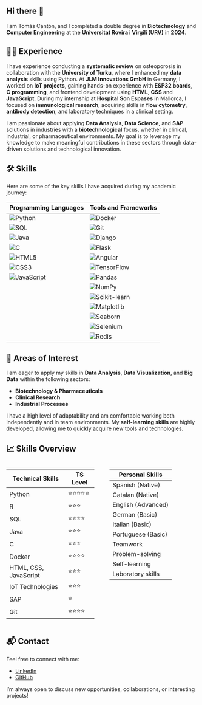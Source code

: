 ## Hi there 👋

I am Tomás Cantón, and I completed a double degree in **Biotechnology** and **Computer Engineering** at the **Universitat Rovira i Virgili (URV)** in **2024**.

## 🧑‍💼 Experience

I have experience conducting a **systematic review** on osteoporosis in collaboration with the **University of Turku**, where I enhanced my **data analysis** skills using Python. At **JLM Innovations GmbH** in Germany, I worked on **IoT projects**, gaining hands-on experience with **ESP32 boards**, **C programming**, and frontend development using **HTML**, **CSS** and **JavaScript**. During my internship at **Hospital Son Espases** in Mallorca, I focused on **immunological research**, acquiring skills in **flow cytometry**, **antibody detection**, and laboratory techniques in a clinical setting.

I am passionate about applying **Data Analysis**, **Data Science**, and **SAP** solutions in industries with a **biotechnological** focus, whether in clinical, industrial, or pharmaceutical environments. My goal is to leverage my knowledge to make meaningful contributions in these sectors through data-driven solutions and technological innovation.

## 🛠️ Skills

Here are some of the key skills I have acquired during my academic journey:

| Programming Languages | Tools and Frameworks |
|-----------------------|----------------------|
| ![Python](https://img.shields.io/badge/-Python-blue?style=flat&logo=python) | ![Docker](https://img.shields.io/badge/-Docker-2496ED?style=flat&logo=docker) |
| ![SQL](https://img.shields.io/badge/-SQL-lightgrey?style=flat&logo=postgresql) | ![Git](https://img.shields.io/badge/-Git-F05032?style=flat&logo=git) |
| ![Java](https://img.shields.io/badge/-Java-orange?style=flat&logo=java) | ![Django](https://img.shields.io/badge/-Django-092E20?style=flat&logo=django) |
| ![C](https://img.shields.io/badge/-C-informational?style=flat&logo=c) | ![Flask](https://img.shields.io/badge/-Flask-000000?style=flat&logo=flask) |
| ![HTML5](https://img.shields.io/badge/-HTML5-E34F26?style=flat&logo=html5&logoColor=white) | ![Angular](https://img.shields.io/badge/-Angular-DD0031?style=flat&logo=angular) |
| ![CSS3](https://img.shields.io/badge/-CSS3-1572B6?style=flat&logo=css3) | ![TensorFlow](https://img.shields.io/badge/-TensorFlow-FF6F00?style=flat&logo=tensorflow) |
| ![JavaScript](https://img.shields.io/badge/-JavaScript-yellow?style=flat&logo=javascript) | ![Pandas](https://img.shields.io/badge/-Pandas-150458?style=flat&logo=pandas) |
|  | ![NumPy](https://img.shields.io/badge/-NumPy-013243?style=flat&logo=numpy) |
|  | ![Scikit-learn](https://img.shields.io/badge/-Scikit%20Learn-F7931E?style=flat&logo=scikit-learn) |
|  | ![Matplotlib](https://img.shields.io/badge/-Matplotlib-2C5BB4?style=flat&logo=matplotlib) |
|  | ![Seaborn](https://img.shields.io/badge/-Seaborn-3776AB?style=flat&logo=python) |
|  | ![Selenium](https://img.shields.io/badge/-Selenium-43B02A?style=flat&logo=selenium) |
|  | ![Redis](https://img.shields.io/badge/-Redis-DC382D?style=flat&logo=redis) |

    
## 🌟 Areas of Interest

I am eager to apply my skills in **Data Analysis**, **Data Visualization**, and **Big Data** within the following sectors:

- **Biotechnology & Pharmaceuticals**
- **Clinical Research**
- **Industrial Processes**

I have a high level of adaptability and am comfortable working both independently and in team environments. My **self-learning skills** are highly developed, allowing me to quickly acquire new tools and technologies.

## 📈 Skills Overview

<div style="display: flex; justify-content: space-between;">

  <table style="margin-right: 20px;">
    <thead>
      <tr>
        <th>Technical Skills</th>
        <th>TS Level</th>
      </tr>
    </thead>
    <tbody>
      <tr>
        <td>Python</td>
        <td>⭐⭐⭐⭐⭐</td>
      </tr>
      <tr>
        <td>R</td>
        <td>⭐⭐⭐</td>
      </tr>
      <tr>
        <td>SQL</td>
        <td>⭐⭐⭐⭐</td>
      </tr>
      <tr>
        <td>Java</td>
        <td>⭐⭐⭐</td>
      </tr>
      <tr>
        <td>C</td>
        <td>⭐⭐⭐</td>
      </tr>
      <tr>
        <td>Docker</td>
        <td>⭐⭐⭐⭐</td>
      </tr>
      <tr>
        <td>HTML, CSS, JavaScript</td>
        <td>⭐⭐⭐</td>
      </tr>
      <tr>
        <td>IoT Technologies</td>
        <td>⭐⭐⭐</td>
      </tr>
      <tr>
        <td>SAP</td>
        <td>⭐</td>
      </tr>
      <tr>
        <td>Git</td>
        <td>⭐⭐⭐⭐</td>
      </tr>
    </tbody>
  </table>

  <table style="margin-left: 20px;">
    <thead>
      <tr>
        <th>Personal Skills</th>
      </tr>
    </thead>
    <tbody>
      <tr>
        <td>Spanish (Native)</td>
      </tr>
      <tr>
        <td>Catalan (Native)</td>
      </tr>
      <tr>
        <td>English (Advanced)</td>
      </tr>
      <tr>
        <td>German (Basic)</td>
      </tr>
      <tr>
        <td>Italian (Basic)</td>
      </tr>
      <tr>
        <td>Portuguese (Basic)</td>
      </tr>
      <tr>
        <td>Teamwork</td>
      </tr>
      <tr>
        <td>Problem-solving</td>
      </tr>
      <tr>
        <td>Self-learning</td>
      </tr>
      <tr>
        <td>Laboratory skills</td>
      </tr>
    </tbody>
  </table>

</div>

## 📬 Contact

Feel free to connect with me:
- [LinkedIn](https://www.linkedin.com/in/tom%C3%A1s-cant%C3%B3n-cordeiro-008035202)
- [GitHub](https://github.com/tomascan)

I’m always open to discuss new opportunities, collaborations, or interesting projects!
